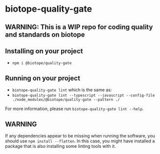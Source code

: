 # biotope-quality-gate

## WARNING: This is a WIP repo for coding quality and standards on biotope

## Installing on your project
- `npm i @biotope/quality-gate`

## Running on your project
- `biotope-quality-gate lint`
which is the same as:
- `biotope-quality-gate lint --typescript --javascript --config-file ./node_modules/@biotope/quality-gate --pattern ./`

For more information, please run `biotope-quality-gate lint --help`.

## WARNING
If any dependencies appear to be missing when running the software, you should use `npm install --flatten`.
In this case, you might have installed a package that is also installing some linting tools with it.
